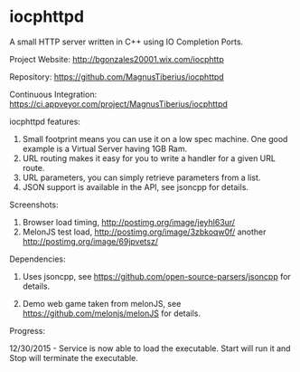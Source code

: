 # iocphttpd
A small HTTP server written in C++ using IO Completion Ports.

Project Website:
http://bgonzales20001.wix.com/iocphttp

Repository:
https://github.com/MagnusTiberius/iocphttpd

Continuous Integration:
https://ci.appveyor.com/project/MagnusTiberius/iocphttpd

iocphttpd features:

1.  Small footprint means you can use it on a low spec machine. One good example is a Virtual Server having 1GB Ram.
2.  URL routing makes it easy for you to write a handler for a given URL route.
3.  URL parameters, you can simply retrieve parameters from a list.
4.  JSON support is available in the API, see jsoncpp for details.


Screenshots:

1.  Browser load timing, http://postimg.org/image/jeyhl63ur/
2.  MelonJS test load, http://postimg.org/image/3zbkoqw0f/  another http://postimg.org/image/69jpvetsz/

Dependencies:

1) Uses jsoncpp, see https://github.com/open-source-parsers/jsoncpp for details.

2) Demo web game taken from melonJS, see https://github.com/melonjs/melonJS for details.

Progress:

12/30/2015 - Service is now able to load the executable. Start will run it and Stop will terminate the executable.
